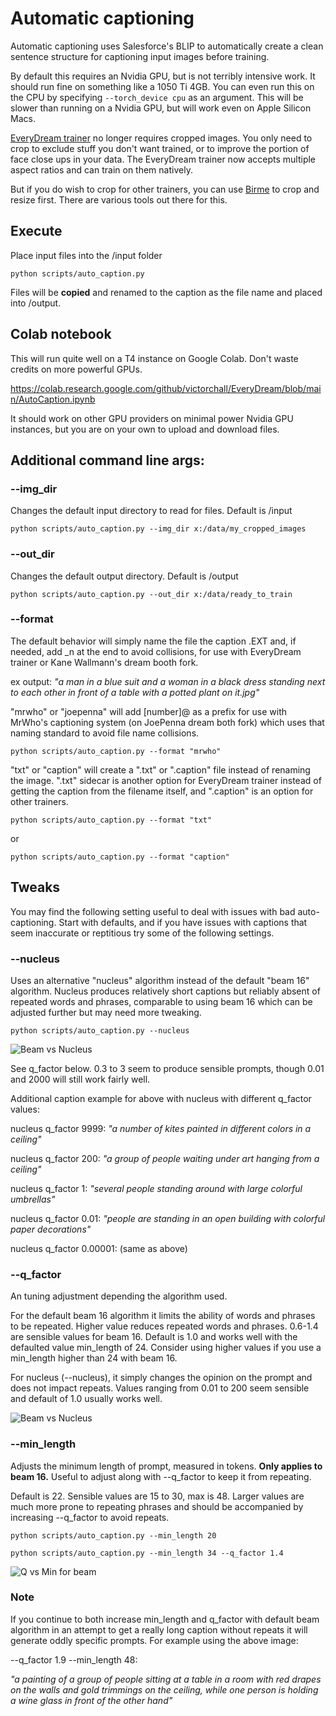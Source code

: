 # Automatic captioning

Automatic captioning uses Salesforce's BLIP to automatically create a clean sentence structure for captioning input images before training.

By default this requires an Nvidia GPU, but is not terribly intensive work.  It should run fine on something like a 1050 Ti 4GB. You can even run this on the CPU by specifying `--torch_device cpu` as an argument. This will be slower than running on a Nvidia GPU, but will work even on Apple Silicon Macs.

[EveryDream trainer](https://github.com/victorchall/EveryDream-trainer) no longer requires cropped images. You only need to crop to exclude stuff you don't want trained, or to improve the portion of face close ups in your data.  The EveryDream trainer now accepts multiple aspect ratios and can train on them natively.

But if you do wish to crop for other trainers, you can use [Birme](https://www.birme.net/?target_width=512&target_height=512&auto_focal=false&image_format=webp&quality_jpeg=95&quality_webp=99) to crop and resize first.  There are various tools out there for this.



## Execute

Place input files into the /input folder

    python scripts/auto_caption.py

Files will be **copied** and renamed to the caption as the file name and placed into /output.

## Colab notebook

This will run quite well on a T4 instance on Google Colab.  Don't waste credits on more powerful GPUs.

https://colab.research.google.com/github/victorchall/EveryDream/blob/main/AutoCaption.ipynb

It should work on other GPU providers on minimal power Nvidia GPU instances, but you are on your own to upload and download files.

## Additional command line args:

### --img_dir

Changes the default input directory to read for files.  Default is /input

    python scripts/auto_caption.py --img_dir x:/data/my_cropped_images

### --out_dir

Changes the default output directory.  Default is /output

    python scripts/auto_caption.py --out_dir x:/data/ready_to_train

### --format

The default behavior will simply name the file the caption .EXT and, if needed, add _n at the end to avoid collisions, for use with EveryDream trainer or Kane Wallmann's dream booth fork.

ex output: *"a man in a blue suit and a woman in a black dress standing next to each other in front of a table with a potted plant on it.jpg"*

"mrwho" or "joepenna" will add \[number\]@ as a prefix for use with MrWho's captioning system (on JoePenna dream both fork) which uses that naming standard to avoid file name collisions.

    python scripts/auto_caption.py --format "mrwho"

"txt" or "caption" will create a ".txt" or ".caption" file instead of renaming the image.  ".txt" sidecar is another option for EveryDream trainer instead of getting the caption from the filename itself, and ".caption" is an option for other trainers.

    python scripts/auto_caption.py --format "txt"

or

    python scripts/auto_caption.py --format "caption"
## Tweaks

You may find the following setting useful to deal with issues with bad auto-captioning.  Start with defaults, and if you have issues with captions that seem inaccurate or reptitious try some of the following settings.

### --nucleus

Uses an alternative "nucleus" algorithm instead of the default "beam 16" algorithm.  Nucleus produces relatively short captions but reliably absent of repeated words and phrases, comparable to using beam 16 which can be adjusted further but may need more tweaking.


    python scripts/auto_caption.py --nucleus

![Beam vs Nucleus](../demo/beam_vs_nucleus.webp)

See q_factor below. 0.3 to 3 seem to produce sensible prompts, though 0.01 and 2000 will still work fairly well.

Additional caption example for above with nucleus with different q_factor values:

nucleus q_factor 9999: *"a number of kites painted in different colors in a ceiling"*

nucleus q_factor 200: *"a group of people waiting under art hanging from a ceiling"*

nucleus q_factor 1: *"several people standing around with large colorful umbrellas"*

nucleus q_factor 0.01: *"people are standing in an open building with colorful paper decorations"*

nucleus q_factor 0.00001: (same as above)

### --q_factor

An tuning adjustment depending the algorithm used.

For the default beam 16 algorithm it limits the ability of words and phrases to be repeated.  Higher value reduces repeated words and phrases.  0.6-1.4 are sensible values for beam 16.  Default is 1.0 and works well with the defaulted value min_length of 24.  Consider using higher values if you use a min_length higher than 24 with beam 16.

For nucleus (--nucleus), it simply changes the opinion on the prompt and does not impact repeats.  Values ranging from 0.01 to 200 seem sensible and default of 1.0 usually works well.

![Beam vs Nucleus](../demo/beam_vs_nucleus_2.webp)

### --min_length

Adjusts the minimum length of prompt, measured in tokens.  **Only applies to beam 16.**  Useful to adjust along with --q_factor to keep it from repeating.

Default is 22.  Sensible values are 15 to 30, max is 48.  Larger values are much more prone to repeating phrases and should be accompanied by increasing --q_factor to avoid repeats.

    python scripts/auto_caption.py --min_length 20

    python scripts/auto_caption.py --min_length 34 --q_factor 1.4

![Q vs Min for beam](../demo/beam_min_vs_q.webp)

### Note

If you continue to both increase min_length and q_factor with default beam algorithm in an attempt to get a really long caption without repeats it will generate oddly specific prompts. For example using the above image:

--q_factor 1.9  --min_length 48:

*"a painting of a group of people sitting at a table in a room with red drapes on the walls and gold trimmings on the ceiling, while one person is holding a wine glass in front of the other hand"*
